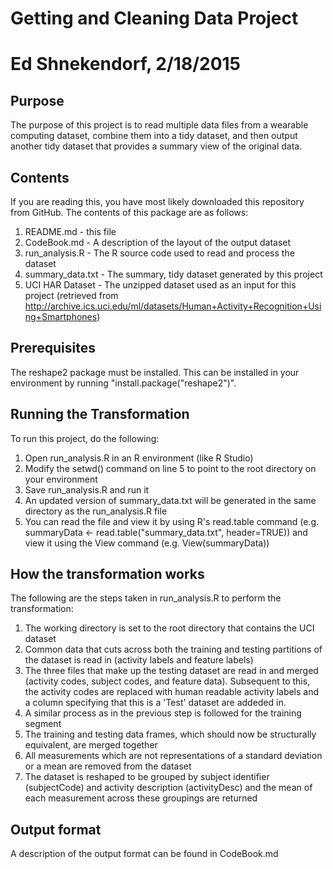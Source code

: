 # Getting and Cleaning Data Project
# Ed Shnekendorf, 2/18/2015

## Purpose
The purpose of this project is to read multiple data files from a wearable computing dataset, combine them into a tidy dataset, and then output
another tidy dataset that provides a summary view of the original data.

## Contents
If you are reading this, you have most likely downloaded this repository from GitHub.  The contents of this package are as follows:

1. README.md - this file
2. CodeBook.md - A description of the layout of the output dataset
3. run_analysis.R - The R source code used to read and process the dataset
4. summary_data.txt - The summary, tidy dataset generated by this project
5. UCI HAR Dataset - The unzipped dataset used as an input for this project (retrieved from http://archive.ics.uci.edu/ml/datasets/Human+Activity+Recognition+Using+Smartphones)

## Prerequisites
The reshape2 package must be installed.  This can be installed in your environment by running "install.package("reshape2")".

## Running the Transformation
To run this project, do the following:

1. Open run_analysis.R in an R environment (like R Studio)
2. Modify the setwd() command on line 5 to point to the root directory on your environment
3. Save run_analysis.R and run it
4. An updated version of summary_data.txt will be generated in the same directory as the run_analysis.R file
5. You can read the file and view it by using R's read.table command (e.g. summaryData <- read.table("summary_data.txt", header=TRUE)) and view it using the View command (e.g. View(summaryData))

## How the transformation works

The following are the steps taken in run_analysis.R to perform the transformation:

1. The working directory is set to the root directory that contains the UCI dataset
2. Common data that cuts across both the training and testing partitions of the dataset is read in (activity labels and feature labels)
3. The three files that make up the testing dataset are read in and merged (activity codes, subject codes, and feature data).  Subsequent to this, the activity codes are replaced with human readable activity labels and a column specifying that this is a 'Test' dataset are addeded in.
4. A similar process as in the previous step is followed for the training segment
5. The training and testing data frames, which should now be structurally equivalent, are merged together
6. All measurements which are not representations of a standard deviation or a mean are removed from the dataset
7. The dataset is reshaped to be grouped by subject identifier (subjectCode) and activity description (activityDesc) and the mean of each measurement across these groupings are returned

## Output format
A description of the output format can be found in CodeBook.md